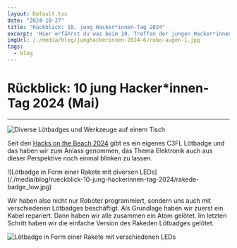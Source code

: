 ```yaml
---
layout: Default.tsx
date: "2024-10-27"
title: "Rückblick: 10. jung Hacker*innen-Tag 2024"
excerpt: 'Hier erfährst du was beim 10. Treffen der jungen Hacker*innen 2024 passiert ist'
imgUrl: /./media/blog/junghackerinnen-2024-6/robo-augen-1.jpg
tags:
  - blog
---
```


# Rückblick: 10 jung Hacker*innen-Tag 2024 (Mai)

---

![Diverse Lötbadges und Werkzeuge auf einem Tisch](/./media/blog/rueckblick-10-jung-hackerinnen-tag-2024/diverse-loetbadges-werkzeug_low.jpg)

Seit den [Hacks on the Beach 2024](/blog/2024/hotb24-tickts/) gibt es ein eigenes C3FL Lötbadge und das haben wir zum Anlass genommen, das Thema Elektronik auch aus dieser Perspektive noch einmal blinken zu lassen. 

![Lötbadge in Form einer Rakete mit diversen LEDs] (/./media/blog/rueckblick-10-jung-hackerinnen-tag-2024/rakede-badge_low.jpg)

Wir haben also nicht nur Roboter programmiert, sondern uns auch mit verschiedenen Lötbadges beschäftigt. Als Grundlage haben wir zuerst ein Kabel repariert. Dann haben wir alle zusammen ein Atom gelötet.
Im letzten Schritt haben wir die einfache Version des Rakeden Lötbadges gelötet.

![Lötbadge in Form einer Rakete mit verschiedenen LEDs](/./media/blog/rueckblick-10-jung-hackerinnen-tag-2024/labor-netzteil_low.jpg)

